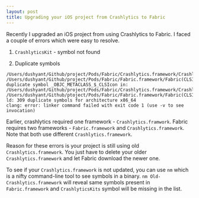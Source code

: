 ```yaml
---
layout: post
title: Upgrading your iOS project from Crashlytics to Fabric
---
```


Recently I upgraded an iOS project from using Crashlytics to Fabric. I faced a couple of errors which were easy to resolve.

1. `CrashlyticsKit` - symbol not found

2. Duplicate symbols

```
/Users/dushyant/Github/project/Pods/Fabric/Crashlytics.framework/Crashlytics(CLSIcon.o)
/Users/dushyant/Github/project/Pods/Fabric/Fabric.framework/Fabric(CLSIcon.o)
duplicate symbol _OBJC_METACLASS_$_CLSIcon in:
/Users/dushyant/Github/project/Pods/Fabric/Crashlytics.framework/Crashlytics(CLSIcon.o)
/Users/dushyant/Github/ptoject/Pods/Fabric/Fabric.framework/Fabric(CLSIcon.o)
ld: 309 duplicate symbols for architecture x86_64
clang: error: linker command failed with exit code 1 (use -v to see invocation)
```

Earlier, crashlytics required one framework - `Crashlytics.framwork`. Fabric requires two frameworks - `Fabric.framework` and `Crashlytics.framework`. Note that both use different `Crashlytics.framework`.

Reason for these errors is your project is still using old `Crashlytics.framework`. You just have to delete your older `Crashlytics.framework` and let Fabric download the newer one. 

To see if your `Crashlytics.framework` is not updated, you can use `nm` which is a nifty command-line tool to see symbols in a binary. 
`nm Old-Crashlytics.framework` will reveal same symbols present in `Fabric.framework` and `CrashlyticsKits` symbol will be missing in the list.

